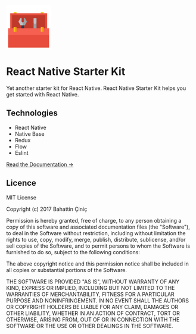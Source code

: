 <img src="icon.png" width="120">

# React Native Starter Kit

Yet another starter kit for React Native. React Native Starter Kit helps you get started with React Native.

## Technologies

- React Native
- Native Base
- Redux
- Flow
- Eslint

[Read the Documentation →](https://github.com/bahattincinic/react-native-starter-kit/wiki)

## Licence

MIT License

Copyright (c) 2017 Bahattin Çiniç

Permission is hereby granted, free of charge, to any person obtaining a copy
of this software and associated documentation files (the "Software"), to deal
in the Software without restriction, including without limitation the rights
to use, copy, modify, merge, publish, distribute, sublicense, and/or sell
copies of the Software, and to permit persons to whom the Software is
furnished to do so, subject to the following conditions:

The above copyright notice and this permission notice shall be included in all
copies or substantial portions of the Software.

THE SOFTWARE IS PROVIDED "AS IS", WITHOUT WARRANTY OF ANY KIND, EXPRESS OR
IMPLIED, INCLUDING BUT NOT LIMITED TO THE WARRANTIES OF MERCHANTABILITY,
FITNESS FOR A PARTICULAR PURPOSE AND NONINFRINGEMENT. IN NO EVENT SHALL THE
AUTHORS OR COPYRIGHT HOLDERS BE LIABLE FOR ANY CLAIM, DAMAGES OR OTHER
LIABILITY, WHETHER IN AN ACTION OF CONTRACT, TORT OR OTHERWISE, ARISING FROM,
OUT OF OR IN CONNECTION WITH THE SOFTWARE OR THE USE OR OTHER DEALINGS IN THE
SOFTWARE.

